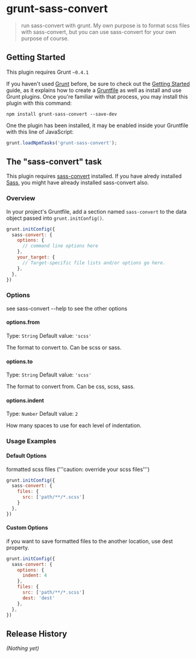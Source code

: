 # grunt-sass-convert

> run sass-convert with grunt. My own purpose is to format scss files with sass-convert, but you can use sass-convert for your own purpose of course.

## Getting Started
This plugin requires Grunt `~0.4.1`

If you haven't used [Grunt](http://gruntjs.com/) before, be sure to check out the [Getting Started](http://gruntjs.com/getting-started) guide, as it explains how to create a [Gruntfile](http://gruntjs.com/sample-gruntfile) as well as install and use Grunt plugins. Once you're familiar with that process, you may install this plugin with this command:

```shell
npm install grunt-sass-convert --save-dev
```

One the plugin has been installed, it may be enabled inside your Gruntfile with this line of JavaScript:

```js
grunt.loadNpmTasks('grunt-sass-convert');
```

## The "sass-convert" task
This plugin requires [sass-convert](http://sass-lang.com/docs/yardoc/) installed. If you have alredy installed [Sass](http://sass-lang.com/), you might have already installed sass-convert also.

### Overview
In your project's Gruntfile, add a section named `sass-convert` to the data object passed into `grunt.initConfig()`.

```js
grunt.initConfig({
  sass-convert: {
    options: {
      // command line options here
    },
    your_target: {
      // Target-specific file lists and/or options go here.
    },
  },
})
```

### Options

see sass-convert --help to see the other options 

#### options.from
Type: `String`
Default value: `'scss'`

The format to convert to. Can be scss or sass.

#### options.to
Type: `String`
Default value: `'scss'`

The format to convert from. Can be css, scss, sass.

#### options.indent
Type: `Number`
Default value: `2`

How many spaces to use for each level of indentation.

### Usage Examples

#### Default Options

formatted scss files ('''caution: override your scss files''')

```js
grunt.initConfig({
  sass-convert: {
    files: {
      src: ['path/**/*.scss']
    }
  },
})
```

#### Custom Options

if you want to save formatted files to the another location, use dest property.

```js
grunt.initConfig({
  sass-convert: {
    options: {
      indent: 4
    },
    files: {
      src: ['path/**/*.scss']
      dest: 'dest'
    },
  },
})
```

## Release History
_(Nothing yet)_
